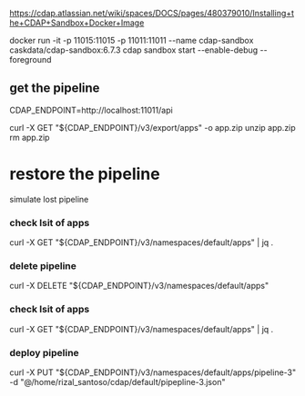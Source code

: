https://cdap.atlassian.net/wiki/spaces/DOCS/pages/480379010/Installing+the+CDAP+Sandbox+Docker+Image

docker run -it -p 11015:11015 -p 11011:11011 --name cdap-sandbox caskdata/cdap-sandbox:6.7.3 cdap sandbox start --enable-debug --foreground


## get the pipeline

CDAP_ENDPOINT=http://localhost:11011/api

curl -X GET "${CDAP_ENDPOINT}/v3/export/apps" -o app.zip
unzip app.zip 
rm app.zip

# restore the pipeline

simulate lost pipeline

### check lsit of apps

curl -X GET "${CDAP_ENDPOINT}/v3/namespaces/default/apps" | jq .

### delete pipeline

curl -X DELETE "${CDAP_ENDPOINT}/v3/namespaces/default/apps"

### check lsit of apps

curl -X GET "${CDAP_ENDPOINT}/v3/namespaces/default/apps" | jq .

### deploy pipeline

curl -X PUT "${CDAP_ENDPOINT}/v3/namespaces/default/apps/pipeline-3" -d "@/home/rizal_santoso/cdap/default/pipepline-3.json"